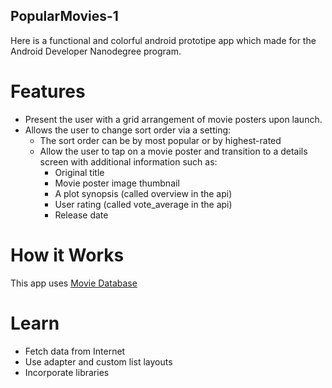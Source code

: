 ## PopularMovies-1 
Here is a functional and colorful android prototipe app which made for the Android Developer Nanodegree program.

# Features
- Present the user with a grid arrangement of movie posters upon launch.
- Allows the user to change sort order via a setting:
	- The sort order can be by most popular or by highest-rated
    - Allow the user to tap on a movie poster and transition to a details screen with additional information such as:
		- Original title
        - Movie poster image thumbnail
        - A plot synopsis (called overview in the api)
        - User rating (called vote_average in the api)
        - Release date

# How it Works
This app uses [Movie Database](https://www.themoviedb.org/documentation/api)

# Learn
- Fetch data from Internet
- Use adapter and custom list layouts
- Incorporate libraries